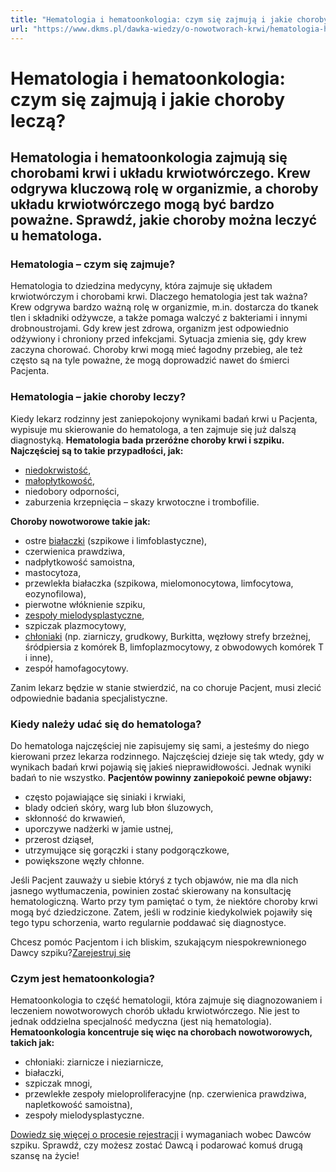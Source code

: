 ```yaml
---
title: "Hematologia i hematoonkologia: czym się zajmują i jakie choroby leczą?"
url: "https://www.dkms.pl/dawka-wiedzy/o-nowotworach-krwi/hematologia-hematoonkologia"
---
```


# Hematologia i hematoonkologia: czym się zajmują i jakie choroby leczą?

## Hematologia i hematoonkologia zajmują się chorobami krwi i układu krwiotwórczego. Krew odgrywa kluczową rolę w organizmie, a choroby układu krwiotwórczego mogą być bardzo poważne. Sprawdź, jakie choroby można leczyć u hematologa. 

### Hematologia – czym się zajmuje?


Hematologia to dziedzina medycyny, która zajmuje się układem krwiotwórczym i chorobami krwi. Dlaczego hematologia jest tak ważna? Krew odgrywa bardzo ważną rolę w organizmie, m.in. dostarcza do tkanek tlen i składniki odżywcze, a także pomaga walczyć z bakteriami i innymi drobnoustrojami. Gdy krew jest zdrowa, organizm jest odpowiednio odżywiony i chroniony przed infekcjami. Sytuacja zmienia się, gdy krew zaczyna chorować. Choroby krwi mogą mieć łagodny przebieg, ale też często są na tyle poważne, że mogą doprowadzić nawet do śmierci Pacjenta.


### Hematologia – jakie choroby leczy?


Kiedy lekarz rodzinny jest zaniepokojony wynikami badań krwi u Pacjenta, wypisuje mu skierowanie do hematologa, a ten zajmuje się już dalszą diagnostyką. **Hematologia bada przeróżne choroby krwi i szpiku. Najczęściej są to takie przypadłości, jak:**


* [niedokrwistość](/dawka-wiedzy/o-nowotworach-krwi/czy-anemia-moze-byc-objawem-bialaczki "Czy anemia może być objawem białaczki?"),
* [małopłytkowość](/dawka-wiedzy/o-nowotworach-krwi/czy-maloplytkowosc-moze-byc-objawem-bialaczki "Czy małopłytkowość może być objawem białaczki? "),
* niedobory odporności,
* zaburzenia krzepnięcia – skazy krwotoczne i trombofilie.


**Choroby nowotworowe takie jak:**


* ostre [białaczki](/dawka-wiedzy/o-nowotworach-krwi/bialaczka "Białaczka - kompendium wiedzy") (szpikowe i limfoblastyczne),
* czerwienica prawdziwa,
* nadpłytkowość samoistna,
* mastocytoza,
* przewlekła białaczka (szpikowa, mielomonocytowa, limfocytowa, eozynofilowa),
* pierwotne włóknienie szpiku,
* [zespoły mielodysplastyczne](/dawka-wiedzy/o-nowotworach-krwi/zespoly-mielodysplastyczne "Zespoły mielodysplastyczne - kompendium wiedzy"),
* szpiczak plazmocytowy,
* [chłoniaki](/dawka-wiedzy/o-nowotworach-krwi/chloniak-kompendium-wiedzy "Chłoniak – kompendium wiedzy") (np. ziarniczy, grudkowy, Burkitta, węzłowy strefy brzeżnej, śródpiersia z komórek B, limfoplazmocytowy, z obwodowych komórek T i inne),
* zespół hamofagocytowy.


Zanim lekarz będzie w stanie stwierdzić, na co choruje Pacjent, musi zlecić odpowiednie badania specjalistyczne.


### Kiedy należy udać się do hematologa?


Do hematologa najczęściej nie zapisujemy się sami, a jesteśmy do niego kierowani przez lekarza rodzinnego. Najczęściej dzieje się tak wtedy, gdy w wynikach badań krwi pojawią się jakieś nieprawidłowości. Jednak wyniki badań to nie wszystko. **Pacjentów powinny zaniepokoić pewne objawy:**


* często pojawiające się siniaki i krwiaki,
* blady odcień skóry, warg lub błon śluzowych,
* skłonność do krwawień,
* uporczywe nadżerki w jamie ustnej,
* przerost dziąseł,
* utrzymujące się gorączki i stany podgorączkowe,
* powiększone węzły chłonne.


Jeśli Pacjent zauważy u siebie któryś z tych objawów, nie ma dla nich jasnego wytłumaczenia, powinien zostać skierowany na konsultację hematologiczną. Warto przy tym pamiętać o tym, że niektóre choroby krwi mogą być dziedziczone. Zatem, jeśli w rodzinie kiedykolwiek pojawiły się tego typu schorzenia, warto regularnie poddawać się diagnostyce.


Chcesz pomóc Pacjentom i ich bliskim, szukającym niespokrewnionego Dawcy szpiku?[Zarejestruj się](/zarejestruj-sie-teraz "Zarejestruj sie teraz")
### Czym jest hematoonkologia?


Hematoonkologia to część hematologii, która zajmuje się diagnozowaniem i leczeniem nowotworowych chorób układu krwiotwórczego. Nie jest to jednak oddzielna specjalność medyczna (jest nią hematologia). **Hematoonkologia koncentruje się więc na chorobach nowotworowych, takich jak:** 


* chłoniaki: ziarnicze i nieziarnicze,
* białaczki,
* szpiczak mnogi,
* przewlekłe zespoły mieloproliferacyjne (np. czerwienica prawdziwa, napletkowość samoistna),
* zespoły mielodysplastyczne.


[Dowiedz się więcej o procesie rejestracji](https://www.dkms.pl/dawka-wiedzy/o-rejestracji) i wymaganiach wobec Dawców szpiku. Sprawdź, czy możesz zostać Dawcą i podarować komuś drugą szansę na życie!


